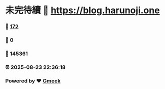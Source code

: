 # 未完待續 :link: https://blog.harunoji.one 
### :page_facing_up: [172](https://blog.harunoji.one/tag.html) 
### :speech_balloon: 0 
### :hibiscus: 145361 
### :alarm_clock: 2025-08-23 22:36:18 
### Powered by :heart: [Gmeek](https://github.com/Meekdai/Gmeek)
